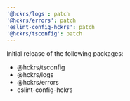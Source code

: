 ```yaml
---
'@hckrs/logs': patch
'@hckrs/errors': patch
'eslint-config-hckrs': patch
'@hckrs/tsconfig': patch
---
```


Initial release of the following packages:

- @hckrs/tsconfig
- @hckrs/logs
- @hckrs/errors
- eslint-config-hckrs

